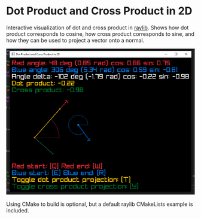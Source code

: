 # Dot Product and Cross Product in 2D

Interactive visualization of dot and cross product in [raylib](https://www.raylib.com/). Shows how dot product corresponds to cosine, how cross product corresponds to sine, and how they can be used to project a vector onto a normal.

![Screenshot of application](screenshot.png)

Using CMake to build is optional, but a default raylib CMakeLists example is included.
